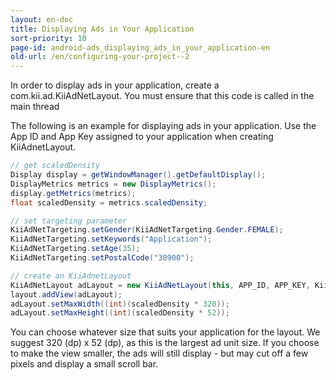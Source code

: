 ```yaml
---
layout: en-doc
title: Displaying Ads in Your Application
sort-priority: 10
page-id: android-ads_displaying_ads_in_your_application-en
old-url: /en/configuring-your-project--2
---
```

In order to display ads in your application, create a com.kii.ad.KiiAdNetLayout. You must ensure that this code is called in the main thread

The following is an example for displaying ads in your application.  Use the App ID and App Key assigned to your application when creating KiiAdnetLayout.

```java
// get scaledDensity 
Display display = getWindowManager().getDefaultDisplay(); 
DisplayMetrics metrics = new DisplayMetrics(); 
display.getMetrics(metrics);
float scaledDensity = metrics.scaledDensity;

// set targeting parameter
KiiAdNetTargeting.setGender(KiiAdNetTargeting.Gender.FEMALE);
KiiAdNetTargeting.setKeywords("Application");
KiiAdNetTargeting.setAge(35);
KiiAdNetTargeting.setPostalCode("30900");

// create an KiiAdnetLayout
KiiAdNetLayout adLayout = new KiiAdNetLayout(this, APP_ID, APP_KEY, KiiAdNetLayout.SiteID.US);
layout.addView(adLayout);
adLayout.setMaxWidth((int)(scaledDensity * 320));
adLayout.setMaxHeight((int)(scaledDensity * 52));
```

You can choose whatever size that suits your application for the layout. We suggest 320 (dp) x 52 (dp), as this is the largest ad unit size. If you choose to make the view smaller, the ads will still display - but may cut off a few pixels and display a small scroll bar.
